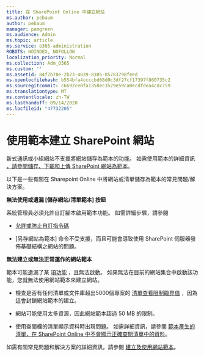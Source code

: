 ```yaml
---
title: 在 SharePoint Online 中建立網站
ms.author: pebaum
author: pebaum
manager: pamgreen
ms.audience: Admin
ms.topic: article
ms.service: o365-administration
ROBOTS: NOINDEX, NOFOLLOW
localization_priority: Normal
ms.collection: Adm_O365
ms.custom: ''
ms.assetid: 84f2b70e-2b23-4039-8305-85783798feed
ms.openlocfilehash: b554bfa4ccccbd68d0c3df27cf17397f860735c2
ms.sourcegitcommit: c6692ce0fa1358ec3529e59ca0ecdfdea4cdc759
ms.translationtype: MT
ms.contentlocale: zh-TW
ms.lasthandoff: 09/14/2020
ms.locfileid: "47732205"
---
```

# <a name="create-sharepoint-sites-using-templates"></a>使用範本建立 SharePoint 網站

新式通訊或小組網站不支援將網站儲存為範本的功能。 如需使用範本的詳細資訊 [，請參閱儲存、下載和上傳 SharePoint 網站為範本](https://docs.microsoft.com/sharepoint/dev/general-development/save-download-and-upload-a-sharepoint-site-as-a-template)。

以下是一些有關在 Sharepoint Online 中將網站或清單儲存為範本的常見問題/解決方案。 

**無法使用或遺漏 [儲存網站/清單範本] 按鈕**

系統管理員必須允許自訂腳本啟用範本功能。 如需詳細步驟，請參閱 

- [允許或防止自訂指令碼](https://docs.microsoft.com/sharepoint/allow-or-prevent-custom-script)

- [另存網站為範本] 命令不受支援，而且可能會導致使用 SharePoint 伺服器發佈基礎結構之網站的問題。

**無法建立或無法正常運作的網站範本**

範本可能遺漏了某 [項功能](https://social.technet.microsoft.com/wiki/contents/articles/14423.sharepoint-2013-existing-features-guid.aspx) ，且無法啟動。 如果無法在目前的網站集合中啟動該功能，您就無法使用網站範本來建立網站。

- 檢查是否有任何清單或文件庫超出5000個專案的 [清單查看限制臨界值](https://support.office.com/article/Manage-large-lists-and-libraries-in-SharePoint-B8588DAE-9387-48C2-9248-C24122F07C59) ，因為這會封鎖網站範本的建立。

- 網站可能使用太多資源，因此網站範本超過 50 MB 的限制。


- 使用查閱欄的清單顯示資料時出現問題。 如需詳細資訊，請參閱 [範本產生的清單，在 SharePoint Online 中不會顯示正確查閱清單中的資料](https://docs.microsoft.com/sharepoint/support/lists-and-libraries/template-generated-list-incorrect-data)。

如需有關常見問題和解決方案的詳細資訊，請參閱 [建立及使用網站範本](https://support.office.com/article/Create-and-use-site-templates-60371B0F-00E0-4C49-A844-34759EBDD989)。



